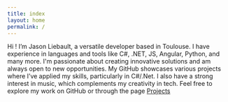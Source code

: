 ```yaml
---
title: index
layout: home
permalink: /
---
```


Hi ! I’m Jason Liebault, a versatile developer based in Toulouse. I have experience in languages and tools like C#, .NET, JS, Angular, Python, and many more. I'm passionate about creating innovative solutions and am always open to new opportunities. My GitHub showcases various projects where I’ve applied my skills, particularly in C#/.Net. I also have a strong interest in music, which complements my creativity in tech. Feel free to explore my work on GitHub or through the page [Projects](https://jaslieb.github.io/projects)